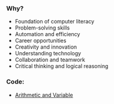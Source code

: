 ### Why?

* Foundation of computer literacy
* Problem-solving skills
* Automation and efficiency
* Career opportunities
* Creativity and innovation
* Understanding technology
* Collaboration and teamwork
* Critical thinking and logical reasoning

### Code:

* [Arithmetic and Variable](https://colab.research.google.com/drive/1goYkfMay2Eez9pvgsVTO5uTUDKV-ys9X?usp=sharing)
